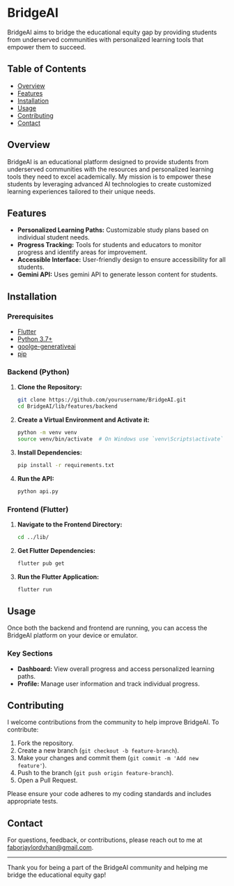 # BridgeAI

BridgeAI aims to bridge the educational equity gap by providing students from underserved communities with personalized learning tools that empower them to succeed.

## Table of Contents
- [Overview](#overview)
- [Features](#features)
- [Installation](#installation)
- [Usage](#usage)
- [Contributing](#contributing)
- [Contact](#contact)

## Overview
BridgeAI is an educational platform designed to provide students from underserved communities with the resources and personalized learning tools they need to excel academically. My mission is to empower these students by leveraging advanced AI technologies to create customized learning experiences tailored to their unique needs.

## Features
- **Personalized Learning Paths:** Customizable study plans based on individual student needs.
- **Progress Tracking:** Tools for students and educators to monitor progress and identify areas for improvement.
- **Accessible Interface:** User-friendly design to ensure accessibility for all students.
- **Gemini API:** Uses gemini API to generate lesson content for students.

## Installation

### Prerequisites
- [Flutter](https://flutter.dev/docs/get-started/install)
- [Python 3.7+](https://www.python.org/downloads/)
- [goolge-generativeai](https://pypi.org/project/google-generativeai/)
- [pip](https://pip.pypa.io/en/stable/installation/)

### Backend (Python)
1. **Clone the Repository:**
    ```bash
    git clone https://github.com/yourusername/BridgeAI.git
    cd BridgeAI/lib/features/backend
    ```

2. **Create a Virtual Environment and Activate it:**
    ```bash
    python -m venv venv
    source venv/bin/activate  # On Windows use `venv\Scripts\activate`
    ```

3. **Install Dependencies:**
    ```bash
    pip install -r requirements.txt
    ```

4. **Run the API:**
    ```bash
    python api.py
    ```

### Frontend (Flutter)
1. **Navigate to the Frontend Directory:**
    ```bash
    cd ../lib/
    ```

2. **Get Flutter Dependencies:**
    ```bash
    flutter pub get
    ```

3. **Run the Flutter Application:**
    ```bash
    flutter run
    ```

## Usage
Once both the backend and frontend are running, you can access the BridgeAI platform on your device or emulator.

### Key Sections
- **Dashboard:** View overall progress and access personalized learning paths.
- **Profile:** Manage user information and track individual progress.

## Contributing
I welcome contributions from the community to help improve BridgeAI. To contribute:

1. Fork the repository.
2. Create a new branch (`git checkout -b feature-branch`).
3. Make your changes and commit them (`git commit -m 'Add new feature'`).
4. Push to the branch (`git push origin feature-branch`).
5. Open a Pull Request.

Please ensure your code adheres to my coding standards and includes appropriate tests.

## Contact
For questions, feedback, or contributions, please reach out to me at [faborjaylordvhan@gmail.com](mailto:faborjaylordvhan@gmail.com).

---

Thank you for being a part of the BridgeAI community and helping me bridge the educational equity gap!
